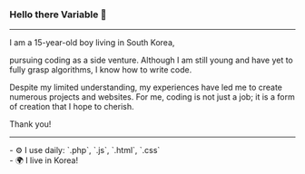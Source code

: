 ### Hello there Variable 👋

<hr>
<p>I am a 15-year-old boy living in South Korea,  </p>
pursuing coding as a side venture. 
Although I am still young 
and have yet to fully grasp algorithms, 
I know how to write code.

Despite my limited understanding, 
my experiences have led me to 
create numerous projects and websites. 
For me, coding is not just a job; 
it is a form of creation that I hope to cherish.

Thank you!
<hr>
- ⚙️ I use daily: `.php`, `.js`, `.html`, `.css`
<br>
- 🌍 I live in Korea!


